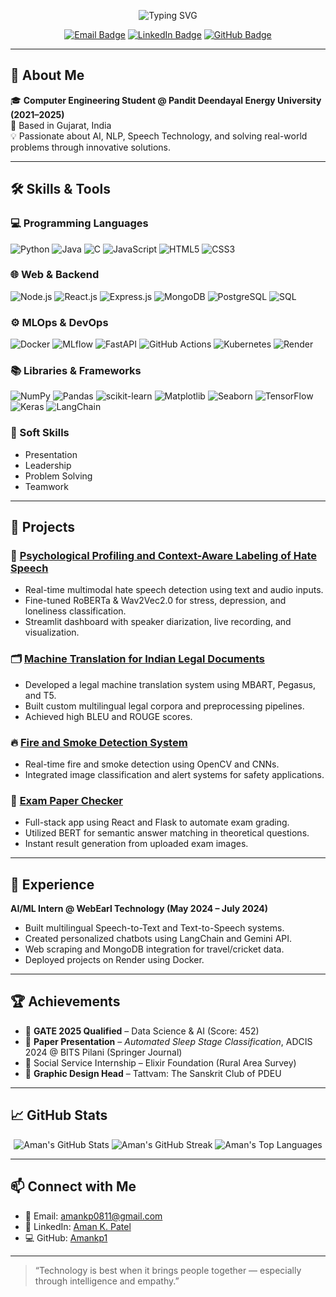 <!-- Profile Banner -->
<p align="center">
  <img src="https://readme-typing-svg.demolab.com?font=Fira+Code&size=24&pause=1000&color=F7F7F7&center=true&vCenter=true&width=435&lines=Hi+there!+I'm+Aman+Patel;AI+%7C+ML+%7C+NLP+Enthusiast;Building+Intelligent+Solutions" alt="Typing SVG" />
</p>

<!-- Social Links -->
<p align="center">
  <a href="mailto:amankp0811@gmail.com"><img src="https://img.shields.io/badge/Email-amankp0811@gmail.com-D14836?style=flat&logo=gmail&logoColor=white" alt="Email Badge"/></a>
  <a href="https://www.linkedin.com/in/aman-k-patel-203122240/"><img src="https://img.shields.io/badge/LinkedIn-Aman%20K.%20Patel-blue?style=flat&logo=linkedin" alt="LinkedIn Badge"/></a>
  <a href="https://github.com/Amankp1"><img src="https://img.shields.io/badge/GitHub-Amankp1-black?style=flat&logo=github" alt="GitHub Badge"/></a>
</p>

---

## 🧠 About Me

🎓 **Computer Engineering Student @ Pandit Deendayal Energy University (2021–2025)**  
📍 Based in Gujarat, India  
💡 Passionate about AI, NLP, Speech Technology, and solving real-world problems through innovative solutions.

---

## 🛠️ Skills & Tools

### 💻 Programming Languages
![Python](https://img.shields.io/badge/-Python-3776AB?style=flat&logo=python&logoColor=white)
![Java](https://img.shields.io/badge/-Java-007396?style=flat&logo=java&logoColor=white)
![C](https://img.shields.io/badge/-C-00599C?style=flat&logo=c&logoColor=white)
![JavaScript](https://img.shields.io/badge/-JavaScript-F7DF1E?style=flat&logo=javascript&logoColor=black)
![HTML5](https://img.shields.io/badge/-HTML5-E34F26?style=flat&logo=html5&logoColor=white)
![CSS3](https://img.shields.io/badge/-CSS3-1572B6?style=flat&logo=css3&logoColor=white)

### 🌐 Web & Backend
![Node.js](https://img.shields.io/badge/-Node.js-339933?style=flat&logo=nodedotjs&logoColor=white)
![React.js](https://img.shields.io/badge/-React.js-61DAFB?style=flat&logo=react&logoColor=black)
![Express.js](https://img.shields.io/badge/-Express.js-000000?style=flat&logo=express&logoColor=white)
![MongoDB](https://img.shields.io/badge/-MongoDB-47A248?style=flat&logo=mongodb&logoColor=white)
![PostgreSQL](https://img.shields.io/badge/-PostgreSQL-336791?style=flat&logo=postgresql&logoColor=white)
![SQL](https://img.shields.io/badge/-SQL-4479A1?style=flat&logo=postgresql&logoColor=white)

### ⚙️ MLOps & DevOps
![Docker](https://img.shields.io/badge/-Docker-2496ED?style=flat&logo=docker&logoColor=white)
![MLflow](https://img.shields.io/badge/-MLflow-0194E2?style=flat&logo=mlflow&logoColor=white)
![FastAPI](https://img.shields.io/badge/-FastAPI-009688?style=flat&logo=fastapi&logoColor=white)
![GitHub Actions](https://img.shields.io/badge/-GitHub%20Actions-2088FF?style=flat&logo=github-actions&logoColor=white)
![Kubernetes](https://img.shields.io/badge/-Kubernetes-326CE5?style=flat&logo=kubernetes&logoColor=white)
![Render](https://img.shields.io/badge/-Render-46E3B7?style=flat&logo=render&logoColor=white)

### 📚 Libraries & Frameworks
![NumPy](https://img.shields.io/badge/-NumPy-013243?style=flat&logo=numpy&logoColor=white)
![Pandas](https://img.shields.io/badge/-Pandas-150458?style=flat&logo=pandas&logoColor=white)
![scikit-learn](https://img.shields.io/badge/-scikit--learn-F7931E?style=flat&logo=scikit-learn&logoColor=white)
![Matplotlib](https://img.shields.io/badge/-Matplotlib-11557C?style=flat&logo=matplotlib&logoColor=white)
![Seaborn](https://img.shields.io/badge/-Seaborn-4C8CBF?style=flat&logo=seaborn&logoColor=white)
![TensorFlow](https://img.shields.io/badge/-TensorFlow-FF6F00?style=flat&logo=tensorflow&logoColor=white)
![Keras](https://img.shields.io/badge/-Keras-D00000?style=flat&logo=keras&logoColor=white)
![LangChain](https://img.shields.io/badge/-LangChain-000000?style=flat&logo=langchain&logoColor=white)

### 🤝 Soft Skills
- Presentation
- Leadership
- Problem Solving
- Teamwork

---

## 📂 Projects

### 🎯 [Psychological Profiling and Context-Aware Labeling of Hate Speech](https://github.com/Amankp1/Major-Project)
- Real-time multimodal hate speech detection using text and audio inputs.
- Fine-tuned RoBERTa & Wav2Vec2.0 for stress, depression, and loneliness classification.
- Streamlit dashboard with speaker diarization, live recording, and visualization.

### 🗂️ [Machine Translation for Indian Legal Documents](https://github.com/Amankp1/Minor-Project)
- Developed a legal machine translation system using MBART, Pegasus, and T5.
- Built custom multilingual legal corpora and preprocessing pipelines.
- Achieved high BLEU and ROUGE scores.

### 🔥 [Fire and Smoke Detection System](https://github.com/Amankp1/Fire-and-Smoke-Detection-System)
- Real-time fire and smoke detection using OpenCV and CNNs.
- Integrated image classification and alert systems for safety applications.

### 📝 [Exam Paper Checker](https://github.com/Amankp1/Exam-Paper-Checker)
- Full-stack app using React and Flask to automate exam grading.
- Utilized BERT for semantic answer matching in theoretical questions.
- Instant result generation from uploaded exam images.

---

## 💼 Experience

**AI/ML Intern @ WebEarl Technology (May 2024 – July 2024)**
- Built multilingual Speech-to-Text and Text-to-Speech systems.
- Created personalized chatbots using LangChain and Gemini API.
- Web scraping and MongoDB integration for travel/cricket data.
- Deployed projects on Render using Docker.

---

## 🏆 Achievements

- 🎯 **GATE 2025 Qualified** – Data Science & AI (Score: 452)
- 🧠 **Paper Presentation** – *Automated Sleep Stage Classification*, ADCIS 2024 @ BITS Pilani (Springer Journal)
- 🙌 Social Service Internship – Elixir Foundation (Rural Area Survey)
- 🎨 **Graphic Design Head** – Tattvam: The Sanskrit Club of PDEU

---

## 📈 GitHub Stats

<p align="center">
  <img src="https://github-readme-stats.vercel.app/api?username=Amankp1&show_icons=true&theme=radical" alt="Aman's GitHub Stats" />
  <img src="https://github-readme-streak-stats.herokuapp.com/?user=Amankp1&theme=radical" alt="Aman's GitHub Streak" />
  <img src="https://github-readme-stats.vercel.app/api/top-langs/?username=Amankp1&layout=compact&theme=radical" alt="Aman's Top Languages" />
</p>

---

## 📫 Connect with Me

- 📧 Email: [amankp0811@gmail.com](mailto:amankp0811@gmail.com)
- 🔗 LinkedIn: [Aman K. Patel](https://www.linkedin.com/in/aman-k-patel-203122240/)
- 💻 GitHub: [Amankp1](https://github.com/Amankp1)

---

> “Technology is best when it brings people together — especially through intelligence and empathy.”


<!--
## Hi there 👋
**Amankp1/Amankp1** is a ✨ _special_ ✨ repository because its `README.md` (this file) appears on your GitHub profile.

Here are some ideas to get you started:

- 🔭 I’m currently working on ...
- 🌱 I’m currently learning ...
- 👯 I’m looking to collaborate on ...
- 🤔 I’m looking for help with ...
- 💬 Ask me about ...
- 📫 How to reach me: ...
- 😄 Pronouns: ...
- ⚡ Fun fact: ...
-->
